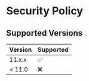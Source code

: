 # Security Policy

## Supported Versions

| Version | Supported          |
| ------- | ------------------ |
| 11.x.x  | :white_check_mark: |
| < 11.0  | :x:                |
